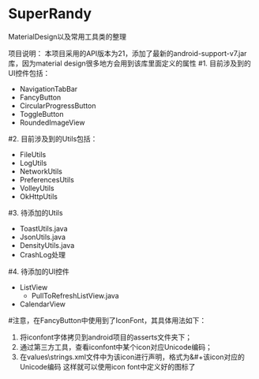 # SuperRandy
MaterialDesign以及常用工具类的整理

项目说明：
	本项目采用的API版本为21，添加了最新的android-support-v7.jar库，因为material design很多地方会用到该库里面定义的属性
#1. 目前涉及到的UI控件包括：
- NavigationTabBar
- FancyButton
- CircularProgressButton
- ToggleButton
- RoundedImageView
  
#2. 目前涉及到的Utils包括：
- FileUtils
- LogUtils
- NetworkUtils
- PreferencesUtils
- VolleyUtils
- OkHttpUtils
  
#3. 待添加的Utils
- ToastUtils.java
- JsonUtils.java
- DensityUtils.java
- CrashLog处理

#4. 待添加的UI控件
- ListView
    - PullToRefreshListView.java
- CalendarView
		

#注意，在FancyButton中使用到了IconFont，其具体用法如下：
1. 将iconfont字体拷贝到android项目的asserts文件夹下；
2. 通过第三方工具，查看iconfont中某个icon对应Unicode编码；
3. 在values\strings.xml文件中为该icon进行声明，格式为<string name="icon_like">&#+该icon对应的Unicode编码
这样就可以使用icon font中定义好的图标了
